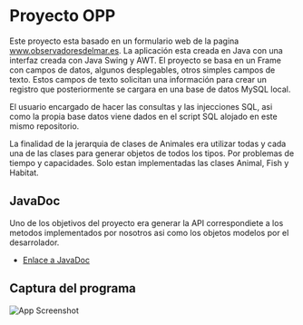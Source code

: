 
# Proyecto OPP

Este proyecto esta basado en un formulario web de la pagina www.observadoresdelmar.es. La aplicación esta 
creada en Java con una interfaz creada con Java Swing y AWT. El proyecto se basa en un Frame con campos 
de datos, algunos desplegables, otros simples campos de texto. Estos campos de texto solicitan una información
para crear un registro que posteriormente se cargara en una base de datos MySQL local. 

El usuario encargado de hacer las consultas y las injecciones SQL, asi como la propia base datos viene dados 
en el script SQL alojado en este mismo repositorio. 

La finalidad de la jerarquia de clases de Animales era utilizar todas y cada una de las clases para generar 
objetos de todos los tipos. Por problemas de tiempo y capacidades. Solo estan implementadas las clases Animal, 
Fish y Habitat.

## JavaDoc

Uno de los objetivos del proyecto era generar la API correspondiete a los metodos implementados 
por nosotros asi como los objetos modelos por el desarrolador.

 - [Enlace a JavaDoc](http://nilotis.alwaysdata.net/)


## Captura del programa

![App Screenshot](https://i.imgur.com/yrAgona.png)

